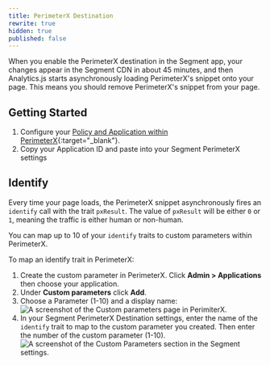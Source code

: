 ```yaml
---
title: PerimeterX Destination
rewrite: true
hidden: true
published: false
---
```


When you enable the PerimeterX destination in the Segment app, your changes appear in the Segment CDN in about 45 minutes, and then Analytics.js starts asynchronously loading PerimeterX's snippet onto your page. This means you should remove PerimeterX's snippet from your page.

## Getting Started

1. Configure your [Policy and Application within PerimeterX](https://dash.readme.io/project/pxconsole/v1.0/docs/segment){:target="_blank"}.
2. Copy your Application ID and paste into your Segment PerimeterX settings

## Identify

Every time your page loads, the PerimeterX snippet asynchronously fires an `identify` call with the trait `pxResult`. The value of `pxResult` will be either `0` or `1`, meaning the traffic is either human or non-human.

You can map up to 10 of your `identify` traits to custom parameters within PerimeterX.

To map an identify trait in PerimeterX:

1. Create the custom parameter in PerimeterX. Click **Admin > Applications** then choose your application.
2. Under **Custom parameters** click **Add**.
3. Choose a Parameter (1-10) and a display name:
![A screenshot of the Custom parameters page in PerimiterX.](images/cmA_dv62kgp.png)
4. In your Segment PerimeterX Destination settings, enter the name of the `identify` trait to map to the custom parameter you created. Then enter the number of the custom parameter (1-10).
![A screenshot of the Custom Parameters section in the Segment settings.](images/cnKeeTBLune.png)
